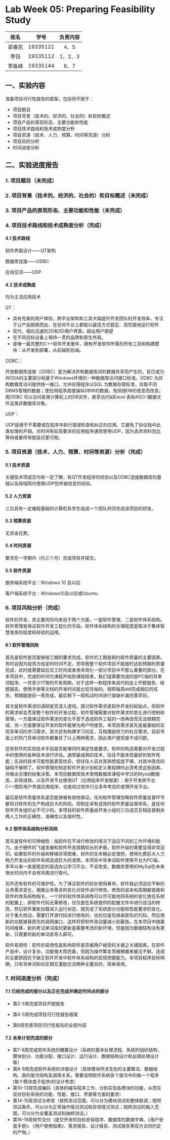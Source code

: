 # Lab Week 05: Preparing Feasibility Study



|  姓名  |   学号   | 负责内容 |
| :----: | :------: | :------: |
| 梁睿凯 | 19335121 |   4、5   |
|  李钰  | 19335112 | 1、2、3  |
| 李胤峰 | 19335144 |   6、7   |



## 一、实验内容

准备项目可行性报告的框架，包括但不限于：

- 项目题目
- 项目背景（技术的、经济的、社会的）和目标概述
- 项目产品的表现形态、主要功能和性能
- 项目技术路线和技术成熟度分析
- 项目资源（技术、人力、预算、时间等资源）分析
- 项目风险分析
- 时间进度分析



## 二、实验进度报告

### 1.	项目题目（未完成）

### 2.	项目背景（技术的、经济的、社会的）和目标概述（未完成）

### 3.	项目产品的表现形态、主要功能和性能（未完成）

### 4.	项目技术路线和技术成熟度分析（完成）

#### 4.1	技术路线

软件界面设计——QT架构

数据库连接——ODBC

在线交流——UDP

#### 4.2	技术成熟度

均为主流应用技术

QT：

- 具有完美的用户体验，跨平台架构和工具大幅提升开发团队的开发效率，专注于让产品脱颖而出，在任何平台上都能以最佳方式稳定、高性能地运行软件
- 现代、相应迅速的2D和3D用户界面，超出用户期望
- 在不同目标设备上保持一贯的品牌和原生外观。
- 是唯一最完整的C++软件开发套件，拥有开发软件所需的所有工具和构建模块：从开发到部署，从前端到后端。

ODBC：

开放数据库连接（ODBC）是为解决异构数据库间的数据共享而产生的，现已成为WOSA的主要部分和基于Windows环境的一种数据库访问接口标准。ODBC 为异构数据库访问提供统一接口，允许应用程序以SQL 为数据存取标准，存取不同DBMS管理的数据；使应用程序直接操纵DB中的数据，免除随DB的改变而改变。用ODBC 可以访问各类计算机上的DB文件，甚至访问如Excel 表和ASCI I数据文件这类非数据库对象。

UDP：

UDP适用于不需要或在程序中执行错误检查和纠正的应用，它避免了协议栈中此类处理的开销。对时间有较高要求的应用程序通常使用UDP，因为丢弃资料包比等待或重传导致延迟更可取。

### 5.	项目资源（技术、人力、预算、时间等资源）分析（完成）

#### 5.1	技术资源

关键技术项成员均有一定了解，有QT开发程序的经验以及ODBC连接数据库的基础以及局域网内使用UDP包传输信息的经验。

#### 5.2	人力资源

三位具有一定编程基础的计算机系学生组成一个团队共同完成该项目的研发。

#### 5.3	预算资源

无资金花费。

#### 5.4	时间资源

要求在一学期内（约三个月）完成项目并提交。

#### 5.5	软件资源

服务端系统平台：Windows 10 及以后

客户端系统平台：Windows10及以后或Ubuntu

### 6.	项目风险分析（完成）

软件的开发，其主要风险均来自于两个方面，一是软件管理，二是软件体系结构。软件管理是保证软件开发工程化的手段。软件体系结构的合理程度是取决于集体智慧发挥的程度和经验的运用。

#### 6.1	软件管理风险

首先是软件是否能够按工期的要求完成。软件的工期是制约软件质量的主要因素。有时会因为投资方给定的时间不足，而导致整个软件项目不能按时达到预期的质量完成，此时就需要延后交工时间或者舍弃简化一部分项目中不那么重要的部分。在本项目中，完成的时间为课程开始到课程结束，我们组需要完成的是PC端的背单词程序。一共至少17周的开发周期，对于这样一款程序来说代码加上开题报告、结题报告、使用手册等文档的开发时间是比较充裕的。按照每周ddl完成相应的任务，预期能提前一周完成，最后剩下一周机动时间进行查缺补漏完善项目。

其次是软件需求的调研是否深入透彻。探讨软件需求是软件开发的起始点，但软件的需求却会贯穿整个软件的开发过程，软件管理需要对软件需求的变化进行控制和管理，一方面保证软件需求的变化不至于造成软件工程的一改再改而无法按期完成，另一方面要保证开发的软件能够为用户所接受。本项目需求首先是最基础的实现背单词的学习需求，其次还有构建学习社区，互相激励努力的社交需求。目前市面上的热门背单词软件都兼具了以上两种需求，因此用户接受度不成问题。

还有软件的实现技术手段是否能够同时满足性能要求。软件的构造需要对开发过程中的使用的各种技术进行评估。通常最成熟的技术，往往不能体现最好的软件性能；先进的技术可能性能表现优异，但往往人员对其熟悉程度不够，对其中隐含的缺陷不够明了。软件管理在制定软件开发计划和定义里程碑时必须考虑这些因素，并做出合理的权衡决策。本项目数据库技术使用数据库课程中学过的Mysql数据库，非常成熟。以及开发平台使用QT（应用程序开发框架）：用于开发跨平台C++图形用户界面应用程序，也是经过软件行业多年考验的老牌开发平台。

最后是软件质量体系是否能够被有效地保证。任何软件管理忽略软件质量监督环节都将对软件的生产构成巨大的风险。而制定卓有成效的软件质量监督体系，是任何软件开发组织必不可少的。本项目的软件质量由开发小组的三位成员互相监督剩余两人工作的正确性、准确性以及按时性。

#### 6.2	软件体系结构分析风险

首先是软件的可伸缩性：指软件在不进行修改的情况下适应不同的工作环境的能力。由于硬件的飞速发展和软件开发周期较长的矛盾，软件升级的需要显得非常迫切。如果软件的升级和移植非常困难，软件的生命期必定很短，使得化费巨大人力物力开发出的软件系统造成巨大的浪费。本项目中背单词软件使用平台为PC端，多年以来一直是稳定的首选办公学习平台，不会改变。数据库使用的MySql在未来很长时间内不会有同类进行取代。

另外还有软件的可维护性。为了保证软件的较长使用寿命，软件就必须适应不断的业务需求变化，根据业务需求的变化对软件进行修改。修改的成本和周期都直接和软件的体系结构相关。一个好的软件体系结构可以尽可能地将系统的变化放在系统的配置上，即软件代码无需修改，仅仅是在系统提供的配置文件中进行适当的修改，然后软件重新加载进入运行状态，就完成了系统部分功能和性能要求的变化。对于重大改动，需要打开源代码进行修改的，也仅仅是先继承原先的代码，然后用新的功能接替原先的调用接口，这样将把软件改动量减小到最低。在本项目中随着时间推移，新的考试单词库的更新是需要考虑的新环境，但是因为数据结构没有更新，只需要将新的单词库导入即可。

软件易用性：软件的易用性是影响软件是否被用户接受的关键之关键因素。在软件产品中，设计复杂，功能强大而完备，但因为操作繁复而被搁置者屡见不鲜。造成的主要原因在于缺乏软件开发中软件体系结构的宏观把握能力。本项目程序目标明确，只有背单词和社区相互激励交流两种主要目的，简单易用。

### 7.	时间进度分析（完成）

#### 7.1	已经完成的部分以及正在完成并确定时间点的部分

- 第2-3周完成项目开题报告
- 第4-5周完成项目可行性报告框架

- 第6周完善项目可行性报告的全部内容

#### 7.2	未来计划完成的部分

- 第7-8周完成软件系统的概要设计（系统的基本处理流程、系统的组织结构、模块划分、功能分配、接口设计、运行设计、数据结构设计和出错处理设计等）
- 第8-9周完成软件系统的详细设计（具体模块所涉及到的主要算法、数据结构、类的层次结构及调用关系，需要说明软件系统各个层次中的每一个程序(每个模块或子程序)的设计考虑）
- 第10-13周完成编码（具体的编写程序工作，分别实现各模块的功能，从而实现对目标系统的功能、性能、接口、界面等方面的要求）
- 第14-15周测试与修改（按照测试范围，可以分为模块测试和整体联调；按照测试条件，可以分为正常操作情况测试和异常情况测试；按照测试的输入范围，可以分为全覆盖测试和抽样测试。）
- 第16-18周软件交付（提交开发的目标安装程序、数据库的数据字典、《用户安装手册》、《用户使用指南》、需求报告、设计报告、测试报告等双方合同约定的产物。）